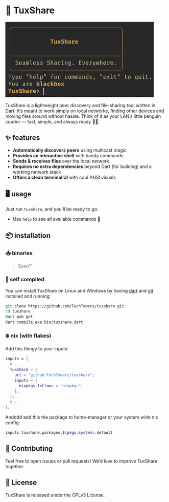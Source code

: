 # 🐧 TuxShare

![preview](.github/assets/preview.png)

TuxShare is a lightweight peer discovery and file-sharing tool written in Dart.
It’s meant to work simply on local networks, finding other devices and moving
files around without hassle. Think of it as your LAN’s little penguin courier —
fast, simple, and always ready 🐧✨.

## ✨ features

- **Automatically discovers peers** using multicast magic
- **Provides an interactive shell** with handy commands
- **Sends & receives files** over the local network
- **Requires no extra dependencies** beyond Dart (for building) and a working
  network stack
- **Offers a clean terminal UI** with cool ANSI visuals

## ️🖥️ usage

Just run `tuxshare`, and you'll be ready to go.

- Use `help` to see all available commands 🙂

## 📦 installation

### 📥 binaries

> Soon™

### 🧰 self compiled

You can install TuxShare on Linux and Windows by having
[dart](https://dart.dev/get-dart) and [git](https://git-scm.com/downloads)
installed and running:

```bash
git clone https://github.com/TechTowers/tuxshare.git
cd tuxshare
dart pub get
dart compile exe bin/tuxshare.dart
```

### ❄️ nix (with flakes)

Add this thingy to your inputs:

```nix
inputs = {
  # ...
  tuxshare = {
    url = "github:TechTowers/tuxshare";
    inputs = {
      nixpkgs.follows = "nixpkgs";
    };
  };
  # ...
};
```

Andddd add this the package to home-manager or your system wide nix config:

```nix
inputs.tuxshare.packages.${pkgs.system}.default
```

## 🤝 Contributing

Feel free to open issues or pull requests! We’d love to improve TuxShare
together.

## 📄 License

TuxShare is released under the GPLv3 License.
